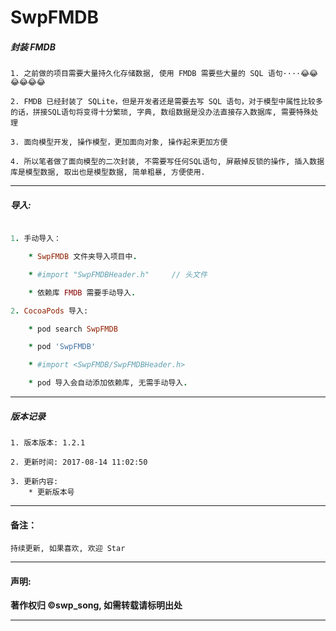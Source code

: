 # SwpFMDB

##### 封装 FMDB

```
1. 之前做的项目需要大量持久化存储数据, 使用 FMDB 需要些大量的 SQL 语句····😂😂😂😂😂😂

2. FMDB 已经封装了 SQLite，但是开发者还是需要去写 SQL 语句，对于模型中属性比较多的话，拼接SQL语句将变得十分繁琐, 字典, 数组数据是没办法直接存入数据库, 需要特殊处理

3. 面向模型开发, 操作模型，更加面向对象, 操作起来更加方便

4. 所以笔者做了面向模型的二次封装, 不需要写任何SQL语句, 屏蔽掉反锁的操作, 插入数据库是模型数据, 取出也是模型数据, 简单粗暴, 方便使用.
```

-------


##### 导入:

```ruby

1. 手动导入：

	* SwpFMDB 文件夹导入项目中.

	* #import "SwpFMDBHeader.h"     // 头文件

	* 依赖库 FMDB 需要手动导入.

2. CocoaPods 导入:

	* pod search SwpFMDB

	* pod 'SwpFMDB'

	* #import <SwpFMDB/SwpFMDBHeader.h>

	* pod 导入会自动添加依赖库, 无需手动导入.

```

-------

##### 版本记录

```
1. 版本版本: 1.2.1

2. 更新时间: 2017-08-14 11:02:50

3. 更新内容:
	* 更新版本号

```

-------


#### 备注：
```
持续更新, 如果喜欢, 欢迎 Star
```

-------

#### 声明:

**著作权归 ©swp_song, 如需转载请标明出处**

-------
